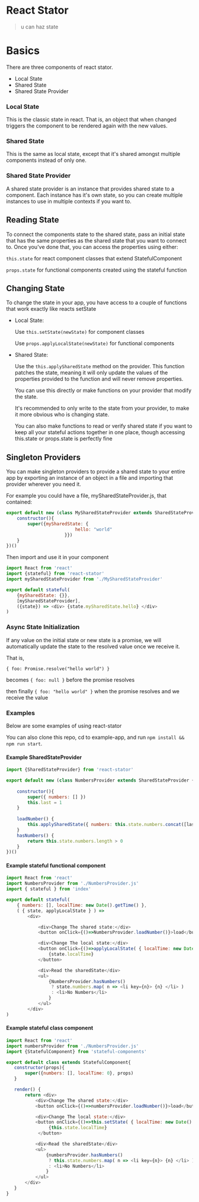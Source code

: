 # React Stator

> u can haz state

# Basics
There are three components of react stator.
 - Local State
 - Shared State
 - Shared State Provider

### Local State
This is the classic state in react. That is, an object that when changed triggers the component to be rendered again
with the new values.

### Shared State
This is the same as local state, except that it's shared amongst multiple components instead of only one. 

### Shared State Provider
A shared state provider is an instance that provides shared state to a component. Each instance has it's own state,
 so you can create multiple instances to use in multiple contexts if you want to.

## Reading State

To connect the components state to the shared state, pass an initial state that has the same properties as the shared
state that you want to connect to. Once you've done that, you can access the properties using either:

`this.state` for react component classes that extend StatefulComponent 


`props.state` for functional components created using the stateful function

## Changing State
To change the state in your app, you have access to a couple of functions that work exactly like reacts setState
- Local State: 

   Use `this.setState(newState)` for component classes
   
   Use `props.applyLocalState(newState)` for functional components

- Shared State:

    Use the `this.applySharedState` method on the provider. This function patches the state, meaning it will only update
    the values of the properties provided to the function and will never remove properties.
     
    You can use this directly or make functions on your provider that modify the state. 
    
    It's recommended to only write to the state from your provider, to make it more obvious who is changing state.
    
    You can also make functions to read or verify shared state if you want to keep all your stateful actions together 
    in one place, though accessing this.state or props.state is perfectly fine

## Singleton Providers
You can make singleton providers to provide a shared state to your entire app by exporting an instance of an object in a file and 
importing that provider wherever you need it. 

For example you could have a file, mySharedStateProvider.js, that contained:

```js
export default new (class MySharedStateProvider extends SharedStateProvider {
    constructor(){
        super({mySharedState: {
                          hello: "world"
                      }})
    }
})()
```

Then import and use it in your component
```js
import React from 'react'
import {stateful} from 'react-stator'
import mySharedStateProvider from './MySharedStateProvider'

export default stateful(
    {mySharedState: {}},
    [mySharedStateProvider],
    ({state}) => <div> {state.mySharedState.hello} </div>
)
```

### Async State Initialization
If any value on the initial state or new state is a promise, we will automatically update the state to the resolved value once we receive it.

That is, 

`{ foo: Promise.resolve("hello world") }` 

becomes `{ foo: null }` before the promise resolves

then finally `{ foo: "hello world" }` when the promise resolves and we receive the value

### Examples
Below are some examples of using react-stator

You can also clone this repo, cd to example-app, and run `npm install && npm run start`.

#### Example SharedStateProvider
```JavaScript    
import {SharedStateProvider} from 'react-stator'

export default new (class NumbersProvider extends SharedStateProvider {
    
    constructor(){
        super({ numbers: [] })
        this.last = 1
    }
    
    loadNumber() {
        this.applySharedState({ numbers: this.state.numbers.concat([last++]) })
    }
    hasNumbers() {
        return this.state.numbers.length > 0
    }
})()
```


#### Example stateful functional component
```JavaScript
import React from 'react'
import NumbersProvider from './NumbersProvider.js'
import { stateful } from 'index'

export default stateful(
    { numbers: [], localTime: new Date().getTime() },
    ( { state, applyLocalState } ) =>
        <div>

            <div>Change The shared state:</div>
            <button onClick={()=>NumbersProvider.loadNumber()}>load</button>

            <div>Change The local state:</div>
            <button onClick={()=>applyLocalState( { localTime: new Date().getTime() } )}> 
                {state.localTime} 
            </button>

            <div>Read the sharedState</div>
            <ul>
                {NumbersProvider.hasNumbers()
                 ? state.numbers.map( n => <li key={n}> {n} </li> )
                 : <li>No Numbers</li>
                }
            </ul>
        </div>
)
```

#### Example stateful class component

```JavaScript
import React from 'react'
import numbersProvider from './NumbersProvider.js'
import {StatefulComponent} from 'stateful-components'

export default class extends StatefulComponent{
   constructor(props){
       super({numbers: [], localTime: 0}, props)
   }

   render() {
       return <div>
           <div>Change The shared state:</div>
           <button onClick={()=>numbersProvider.loadNumber()}>load</button>

           <div>Change The local state:</div>
           <button onClick={()=>this.setState( { localTime: new Date().getTime() } )}>
                {this.state.localTime} 
            </button>

           <div>Read the sharedState</div>
           <ul>
               {numbersProvider.hasNumbers()
                ? this.state.numbers.map( n => <li key={n}> {n} </li> )
                : <li>No Numbers</li>
               }
           </ul>
       </div>
   }
}
```
